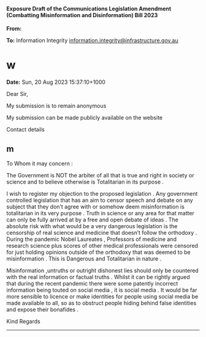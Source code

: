 #### Exposure Draft of the Communications Legislation Amendment (Combatting Misinformation and Disinformation) Bill 2023

**From:**

**To:** Information Integrity [<information.integrity@infrastructure.gov.au>](mailto:information.integrity@infrastructure.gov.au)

# w

**Date:** Sun, 20 Aug 2023 15:37:10+1000

Dear Sir,

My submission is to remain anonymous

My submission can be made publicly available on the website

Contact details
## m

To Whom it may concern :

The Government is NOT the arbiter of all that is true and right in society or science and to believe otherwise is Totalitarian
in its purpose .

I wish to register my objection to the proposed legislation . Any government controlled legislation that has an aim to censor
speech and debate on any subject that they don’t agree with or somehow deem misinformation is totalitarian in its very
purpose . Truth in science or any area for that matter can only be fully arrived at by a free and open debate of ideas .
The absolute risk with what would be a very dangerous legislation is the censorship of real science and medicine that doesn’t
follow the orthodoxy . During the pandemic Nobel Laureates , Professors of medicine and research science plus scores of
other medical professionals were censored for just holding opinions outside of the orthodoxy that was deemed to be
misinformation . This is Dangerous and Totalitarian in nature .

Misinformation ,untruths or outright dishonest lies should only be countered with the real information or factual truths .
Whilst it can be rightly argued that during the recent pandemic there were some patently incorrect information being touted
on social media , it is social media . It would be far more sensible to licence or make identities for people using social media
be made available to all, so as to obstruct people hiding behind false identities and expose their bonafides .

Kind Regards


-----

